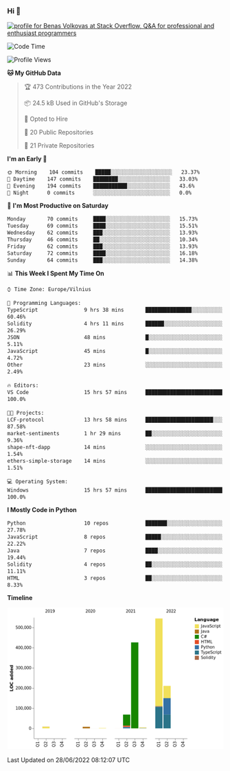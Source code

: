 ### Hi 👋
<a href="https://stackoverflow.com/users/14954249/benas-volkovas"><img src="https://stackoverflow.com/users/flair/14954249.png?theme=dark" width="208" height="58" alt="profile for Benas Volkovas at Stack Overflow, Q&amp;A for professional and enthusiast programmers" title="profile for Benas Volkovas at Stack Overflow, Q&amp;A for professional and enthusiast programmers"></a>

<!--START_SECTION:waka-->
![Code Time](http://img.shields.io/badge/Code%20Time-745%20hrs%2032%20mins-blue)

![Profile Views](http://img.shields.io/badge/Profile%20Views-0-blue)

**🐱 My GitHub Data** 

> 🏆 473 Contributions in the Year 2022
 > 
> 📦 24.5 kB Used in GitHub's Storage 
 > 
> 💼 Opted to Hire
 > 
> 📜 20 Public Repositories 
 > 
> 🔑 21 Private Repositories  
 > 
**I'm an Early 🐤** 

```text
🌞 Morning    104 commits    █████░░░░░░░░░░░░░░░░░░░░   23.37% 
🌆 Daytime    147 commits    ████████░░░░░░░░░░░░░░░░░   33.03% 
🌃 Evening    194 commits    ███████████░░░░░░░░░░░░░░   43.6% 
🌙 Night      0 commits      ░░░░░░░░░░░░░░░░░░░░░░░░░   0.0%

```
📅 **I'm Most Productive on Saturday** 

```text
Monday       70 commits     ████░░░░░░░░░░░░░░░░░░░░░   15.73% 
Tuesday      69 commits     ████░░░░░░░░░░░░░░░░░░░░░   15.51% 
Wednesday    62 commits     ███░░░░░░░░░░░░░░░░░░░░░░   13.93% 
Thursday     46 commits     ██░░░░░░░░░░░░░░░░░░░░░░░   10.34% 
Friday       62 commits     ███░░░░░░░░░░░░░░░░░░░░░░   13.93% 
Saturday     72 commits     ████░░░░░░░░░░░░░░░░░░░░░   16.18% 
Sunday       64 commits     ███░░░░░░░░░░░░░░░░░░░░░░   14.38%

```


📊 **This Week I Spent My Time On** 

```text
⌚︎ Time Zone: Europe/Vilnius

💬 Programming Languages: 
TypeScript               9 hrs 38 mins       ███████████████░░░░░░░░░░   60.46% 
Solidity                 4 hrs 11 mins       ██████░░░░░░░░░░░░░░░░░░░   26.29% 
JSON                     48 mins             █░░░░░░░░░░░░░░░░░░░░░░░░   5.11% 
JavaScript               45 mins             █░░░░░░░░░░░░░░░░░░░░░░░░   4.72% 
Other                    23 mins             ░░░░░░░░░░░░░░░░░░░░░░░░░   2.49%

🔥 Editors: 
VS Code                  15 hrs 57 mins      █████████████████████████   100.0%

🐱‍💻 Projects: 
LCF-protocol             13 hrs 58 mins      ██████████████████████░░░   87.58% 
market-sentiments        1 hr 29 mins        ██░░░░░░░░░░░░░░░░░░░░░░░   9.36% 
shape-nft-dapp           14 mins             ░░░░░░░░░░░░░░░░░░░░░░░░░   1.54% 
ethers-simple-storage    14 mins             ░░░░░░░░░░░░░░░░░░░░░░░░░   1.51%

💻 Operating System: 
Windows                  15 hrs 57 mins      █████████████████████████   100.0%

```

**I Mostly Code in Python** 

```text
Python                   10 repos            ███████░░░░░░░░░░░░░░░░░░   27.78% 
JavaScript               8 repos             █████░░░░░░░░░░░░░░░░░░░░   22.22% 
Java                     7 repos             ████░░░░░░░░░░░░░░░░░░░░░   19.44% 
Solidity                 4 repos             ██░░░░░░░░░░░░░░░░░░░░░░░   11.11% 
HTML                     3 repos             ██░░░░░░░░░░░░░░░░░░░░░░░   8.33%

```


**Timeline**

![Chart not found](https://raw.githubusercontent.com/BenasVolkovas/BenasVolkovas/main/charts/bar_graph.png) 


 Last Updated on 28/06/2022 08:12:07 UTC
<!--END_SECTION:waka-->
